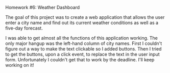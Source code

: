 Homework #6: Weather Dashboard

The goal of this project was to create a web application that allows the user enter a city name and find out its current weather conditions as well as a five-day forecast. 

I was able to get almost all the functions of this application working. The only major hangup was the left-hand column of city names. First I couldn't figure out a way to make the text clickable so I added buttons. Then I tried to get the buttons, upon a click event, to replace the text in the user input form. Unfortunately I couldn't get that to work by the deadline. I'll keep working on it! 
